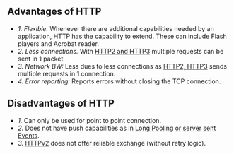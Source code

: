 ## Advantages of HTTP
- *1. Flexible.* Whenever there are additional capabilities needed by an application, HTTP has the capability to extend. These can include Flash players and Acrobat reader.
- *2. Less connections.* With [HTTP2 and HTTP3](Comparison_of_HTTP_versions.md) multiple requests can be sent in 1 packet.
- *3. Network BW:* Less dues to less connections as [HTTP2, HTTP3](Comparison_of_HTTP_versions.md) sends multiple requests in 1 connection.
- *4. Error reporting:* Reports errors without closing the TCP connection.

## Disadvantages of HTTP
- *1.* Can only be used for point to point connection.
- *2.* Does not have push capabilities as in [Long Pooling or server sent Events](/Networking/OSI-Layers/Layer5/WebServer_to_WebClient_Connection_Methods).
- *3.* [HTTPv2](Comparison_of_HTTP_versions.md) does not offer reliable exchange (without retry logic).
